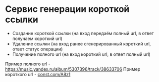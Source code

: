 # Сервис генерации короткой ссылки

- Создание короткой ссылки (на вход передаём полный url, в ответ получаем короткий url)
- Удаление ссылки (на вход ранее сгенерированный короткий url, ответ статус операции)
- Получение полного url (на вход короткий url, в ответ полный url)

Пример полного url - https://music.yandex.ru/album/5307396/track/38633706
Пример короткого url - [const.com/A8z1](http://const.com/A8z1)  
